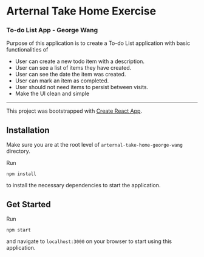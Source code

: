 # Arternal Take Home Exercise
### To-do List App - George Wang

Purpose of this application is to create a To-do List application with basic functionalities of 

- User can create a new todo item with a description.
- User can see a list of items they have created.
- User can see the date the item was created.
- User can mark an item as completed.
- User should not need items to persist between visits.
- Make the UI clean and simple

---
This project was bootstrapped with [Create React App](https://github.com/facebook/create-react-app).

## Installation

Make sure you are at the root level of `arternal-take-home-george-wang` directory.

Run
```
npm install
```
to install the necessary dependencies to start the application.

## Get Started

Run
```
npm start
```

and navigate to `localhost:3000` on your browser to start using this application.